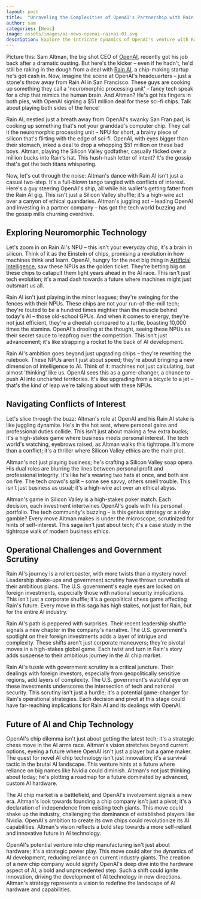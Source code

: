 ```yaml
---
layout: post
title:  "Unraveling the Complexities of OpenAI's Partnership with Rain AI"
author: sam
categories: [News]
image: assets/images/ai-news-openai-rainai-01.svg
description: Explore the intricate dynamics of OpenAI's venture with Rain AI, delving into the ethical, technological, and strategic implications of their partnership in the evolving AI landscape.
---
```


Picture this: Sam Altman, the big shot CEO of [OpenAI](https://openai.com/), recently got his job back after a dramatic ousting. But here's the kicker – even if he hadn't, he'd still be raking in the dough from a deal with [Rain AI](https://rain.ai/), a chip-making startup he's got cash in. Now, imagine the scene at OpenAI's headquarters – just a stone's throw away from Rain AI in San Francisco. These guys are cooking up something they call a 'neuromorphic processing unit' – fancy tech speak for a chip that mimics the human brain. And Altman? He's got his fingers in both pies, with OpenAI signing a $51 million deal for these sci-fi chips. Talk about playing both sides of the fence!

Rain AI, nestled just a breath away from OpenAI's swanky San Fran pad, is cooking up something that's not your granddad's computer chip. They call it the neuromorphic processing unit – NPU for short, a brainy piece of silicon that's flirting with the edge of sci-fi. OpenAI, with eyes bigger than their stomach, inked a deal to drop a whopping $51 million on these bad boys. Altman, playing the Silicon Valley godfather, casually flicked over a million bucks into Rain's hat. This hush-hush letter of intent? It's the gossip that's got the tech titans whispering.

Now, let's cut through the noise: Altman's dance with Rain AI isn't just a casual two-step. It's a full-blown tango tangled with conflicts of interest. Here's a guy steering OpenAI's ship, all while his wallet's getting fatter from the Rain AI gig. This isn't just a Silicon Valley shuffle; it's a high-wire act over a canyon of ethical quandaries. Altman's juggling act – leading OpenAI and investing in a partner company – has got the tech world buzzing and the gossip mills churning overdrive.


## Exploring Neuromorphic Technology

Let's zoom in on Rain AI's NPU – this isn't your everyday chip, it's a brain in silicon. Think of it as the Einstein of chips, promising a revolution in how machines think and learn. OpenAI, hungry for the next big thing in [Artificial Intelligence](https://techwizco.com/comprehensive-guide-to-artificial-intelligence/), saw these NPUs as the golden ticket. They're betting big on these chips to catapult them light years ahead in the AI race. This isn't just tech evolution; it's a mad dash towards a future where machines might just outsmart us all.

Rain AI isn't just playing in the minor leagues; they're swinging for the fences with their NPUs. These chips are not your run-of-the-mill tech; they're touted to be a hundred times mightier than the muscle behind today's AI – those old-school GPUs. And when it comes to energy, they're not just efficient, they're a cheetah compared to a turtle, boasting 10,000 times the stamina. OpenAI's drooling at the thought, seeing these NPUs as their secret sauce to leapfrog over the competition. This isn't just advancement; it's like strapping a rocket to the back of AI development.

Rain AI's ambition goes beyond just upgrading chips – they're rewriting the rulebook. These NPUs aren't just about speed; they're about bringing a new dimension of intelligence to AI. Think of it: machines not just calculating, but almost 'thinking' like us. OpenAI sees this as a game-changer, a chance to push AI into uncharted territories. It's like upgrading from a bicycle to a jet – that's the kind of leap we're talking about with these NPUs.


## Navigating Conflicts of Interest

Let's slice through the buzz: Altman's role at OpenAI and his Rain AI stake is like juggling dynamite. He's in the hot seat, where personal gains and professional duties collide. This isn't just about making a few extra bucks; it's a high-stakes game where business meets personal interest. The tech world's watching, eyebrows raised, as Altman walks this tightrope. It's more than a conflict; it's a thriller where Silicon Valley ethics are the main plot.

Altman's not just playing business; he's crafting a Silicon Valley soap opera. His dual roles are blurring the lines between personal profit and professional integrity. It's like he's wearing two hats at once, and both are on fire. The tech crowd's split – some see savvy, others smell trouble. This isn't just business as usual; it's a high-wire act over an ethical abyss.

Altman's game in Silicon Valley is a high-stakes poker match. Each decision, each investment intertwines OpenAI's goals with his personal portfolio. The tech community's buzzing – is this genius strategy or a risky gamble? Every move Altman makes is under the microscope, scrutinized for hints of self-interest. This saga isn't just about tech; it's a case study in the tightrope walk of modern business ethics.


## Operational Challenges and Government Scrutiny

Rain AI's journey is a rollercoaster, with more twists than a mystery novel. Leadership shake-ups and government scrutiny have thrown curveballs at their ambitious plans. The U.S. government's eagle eyes are locked on foreign investments, especially those with national security implications. This isn't just a corporate shuffle; it's a geopolitical chess game affecting Rain's future. Every move in this saga has high stakes, not just for Rain, but for the entire AI industry.

Rain AI's path is peppered with surprises. Their recent leadership shuffle signals a new chapter in the company's narrative. The U.S. government's spotlight on their foreign investments adds a layer of intrigue and complexity. These shifts aren't just corporate maneuvers; they're pivotal moves in a high-stakes global game. Each twist and turn in Rain's story adds suspense to their ambitious journey in the AI chip market.

Rain AI's tussle with government scrutiny is a critical juncture. Their dealings with foreign investors, especially from geopolitically sensitive regions, add layers of complexity. The U.S. government's watchful eye on these investments underscores the intersection of tech and national security. This scrutiny isn't just a hurdle; it's a potential game-changer for Rain's operational strategies. Each decision and pivot at this stage could have far-reaching implications for Rain AI and its dealings with OpenAI.


## Future of AI and Chip Technology

OpenAI's chip dilemma isn't just about getting the latest tech; it's a strategic chess move in the AI arms race. Altman's vision stretches beyond current options, eyeing a future where OpenAI isn't just a player but a game maker. The quest for novel AI chip technology isn't just innovation; it's a survival tactic in the brutal AI landscape. This venture hints at a future where reliance on big names like Nvidia could diminish. Altman's not just thinking about today; he's plotting a roadmap for a future dominated by advanced, custom AI hardware.

The AI chip market is a battlefield, and OpenAI's involvement signals a new era. Altman's look towards founding a chip company isn't just a pivot; it's a declaration of independence from existing tech giants. This move could shake up the industry, challenging the dominance of established players like Nvidia. OpenAI's ambition to create its own chips could revolutionize its AI capabilities. Altman's vision reflects a bold step towards a more self-reliant and innovative future in AI technology.

OpenAI's potential venture into chip manufacturing isn't just about hardware; it's a strategic power play. This move could alter the dynamics of AI development, reducing reliance on current industry giants. The creation of a new chip company would signify OpenAI's deep dive into the hardware aspect of AI, a bold and unprecedented step. Such a shift could ignite innovation, driving the development of AI technology in new directions. Altman's strategy represents a vision to redefine the landscape of AI hardware and capabilities.

